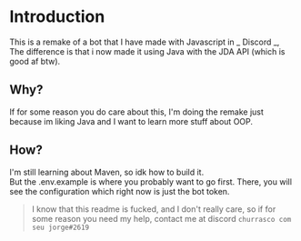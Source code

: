 # Introduction
This is a remake of a bot that I have made with Javascript in _ Discord _, 
The difference is that i now made it using Java with the JDA API (which is good af btw).

## Why?
If for some reason you do care about this, I'm doing the remake just because im liking Java 
and I want to learn more stuff about OOP.

## How?
I'm still learning about Maven, so idk how to build it. <br>
But the .env.example is where you probably want to go first. There, you will see the configuration
which right now is just the bot token.


> I know that this readme is fucked, and I don't really care, so if for some reason you need my help, contact me at discord `churrasco com seu jorge#2619` 
